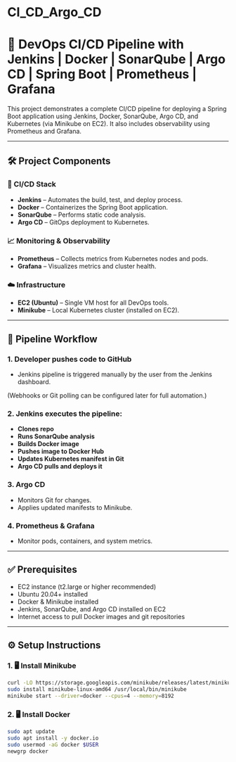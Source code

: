 # CI_CD_Argo_CD
# 🚀 DevOps CI/CD Pipeline with Jenkins | Docker | SonarQube | Argo CD | Spring Boot | Prometheus | Grafana

This project demonstrates a complete CI/CD pipeline for deploying a Spring Boot application using Jenkins, Docker, SonarQube, Argo CD, and Kubernetes (via Minikube on EC2). It also includes observability using Prometheus and Grafana.

---

## 🛠️ Project Components

### 🔧 CI/CD Stack
- **Jenkins** – Automates the build, test, and deploy process.
- **Docker** – Containerizes the Spring Boot application.
- **SonarQube** – Performs static code analysis.
- **Argo CD** – GitOps deployment to Kubernetes.

### 📈 Monitoring & Observability
- **Prometheus** – Collects metrics from Kubernetes nodes and pods.
- **Grafana** – Visualizes metrics and cluster health.

### ☁️ Infrastructure
- **EC2 (Ubuntu)** – Single VM host for all DevOps tools.
- **Minikube** – Local Kubernetes cluster (installed on EC2).

---
## 🔁 Pipeline Workflow

### 1. **Developer pushes code to GitHub**
- Jenkins pipeline is triggered manually by the user from the Jenkins dashboard.

(Webhooks or Git polling can be configured later for full automation.)

### 2. **Jenkins executes the pipeline:**
- **Clones repo**
- **Runs SonarQube analysis**
- **Builds Docker image**
- **Pushes image to Docker Hub**
- **Updates Kubernetes manifest in Git**
- **Argo CD pulls and deploys it**

### 3. **Argo CD**
- Monitors Git for changes.
- Applies updated manifests to Minikube.

### 4. **Prometheus & Grafana**
- Monitor pods, containers, and system metrics.

---

## ✅ Prerequisites

- EC2 instance (t2.large or higher recommended)
- Ubuntu 20.04+ installed
- Docker & Minikube installed
- Jenkins, SonarQube, and Argo CD installed on EC2
- Internet access to pull Docker images and git repositories

---

## ⚙️ Setup Instructions

### 1. 🖥️ Install Minikube

```bash
curl -LO https://storage.googleapis.com/minikube/releases/latest/minikube-linux-amd64
sudo install minikube-linux-amd64 /usr/local/bin/minikube
minikube start --driver=docker --cpus=4 --memory=8192
```
### 2. 🖥️ Install Docker

```bash
sudo apt update
sudo apt install -y docker.io
sudo usermod -aG docker $USER
newgrp docker
```
